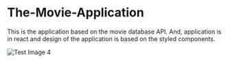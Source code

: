 # The-Movie-Application


This is the application based on the movie database API. And, application is in react and design of the application is based on the styled components. 


![Test Image 4](https://github.com/aminvishvam/The-Movie-Application/blob/main/screencapture-localhost-3000-2021-07-22-14_40_00.png)
